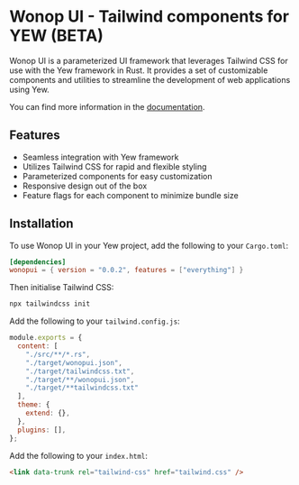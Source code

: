 # Wonop UI - Tailwind components for YEW (BETA)

Wonop UI is a parameterized UI framework that leverages Tailwind CSS for use with the Yew framework in Rust. It provides a set of customizable components and utilities to streamline the development of web applications using Yew.

You can find more information in the [documentation](https://docs.wonopui.com/).

## Features

- Seamless integration with Yew framework
- Utilizes Tailwind CSS for rapid and flexible styling
- Parameterized components for easy customization
- Responsive design out of the box
- Feature flags for each component to minimize bundle size

## Installation

To use Wonop UI in your Yew project, add the following to your `Cargo.toml`:

```toml
[dependencies]
wonopui = { version = "0.0.2", features = ["everything"] }
```

Then initialise Tailwind CSS:

```bash
npx tailwindcss init
```

Add the following to your `tailwind.config.js`:

```js
module.exports = {
  content: [
    "./src/**/*.rs",
    "./target/wonopui.json",
    "./target/tailwindcss.txt",
    "./target/**/wonopui.json",
    "./target/**tailwindcss.txt"
  ],
  theme: {
    extend: {},
  },
  plugins: [],
};
```

Add the following to your `index.html`:

```html
<link data-trunk rel="tailwind-css" href="tailwind.css" />
```
